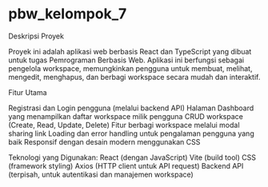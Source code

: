 ﻿# pbw_kelompok_7
Deskripsi Proyek

Proyek ini adalah aplikasi web berbasis React dan TypeScript yang dibuat untuk tugas Pemrograman Berbasis Web. Aplikasi ini berfungsi sebagai pengelola workspace, memungkinkan pengguna untuk membuat, melihat, mengedit, menghapus, dan berbagi workspace secara mudah dan interaktif.

Fitur Utama

Registrasi dan Login pengguna (melalui backend API)
Halaman Dashboard yang menampilkan daftar workspace milik pengguna
CRUD workspace (Create, Read, Update, Delete)
Fitur berbagi workspace melalui modal sharing link
Loading dan error handling untuk pengalaman pengguna yang baik
Responsif dengan desain modern menggunakan CSS

Teknologi yang Digunakan:
React (dengan JavaScript)
Vite (build tool)
CSS (framework styling)
Axios (HTTP client untuk API request)
Backend API (terpisah, untuk autentikasi dan manajemen workspace)

